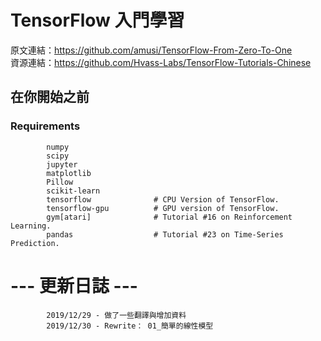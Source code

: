 # TensorFlow 入門學習 

原文連結：https://github.com/amusi/TensorFlow-From-Zero-To-One  
資源連結：https://github.com/Hvass-Labs/TensorFlow-Tutorials-Chinese

## 在你開始之前 

### Requirements
 
            numpy
            scipy
            jupyter
            matplotlib
            Pillow
            scikit-learn
            tensorflow              # CPU Version of TensorFlow.
            tensorflow-gpu	        # GPU version of TensorFlow.
            gym[atari]              # Tutorial #16 on Reinforcement Learning.
            pandas                  # Tutorial #23 on Time-Series Prediction.

# --- 更新日誌 ---
            2019/12/29 - 做了一些翻譯與增加資料
            2019/12/30 - Rewrite： 01_簡單的線性模型
